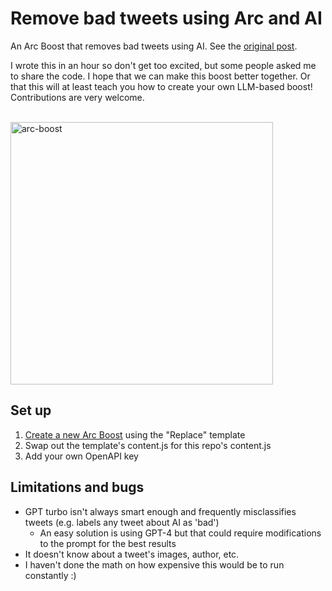 # Remove bad tweets using Arc and AI
An Arc Boost that removes bad tweets using AI. See the [original post](https://twitter.com/vincentmvdm/status/1658678049691385857).

I wrote this in an hour so don't get too excited, but some people asked me to share the code. I hope that we can make this boost better together. Or that this will at least teach you how to create your own LLM-based boost! Contributions are very welcome.

<br />
<img width="420" alt="arc-boost" src="https://github.com/vincentmvdm/for-me-page/assets/15680527/ab9355b9-f828-44d8-b4d4-49e4de584998">
<br />

## Set up
1. [Create a new Arc Boost](https://resources.arc.net/en/articles/6808613-boosts-customize-any-website) using the "Replace" template
2. Swap out the template's content.js for this repo's content.js
3. Add your own OpenAPI key

## Limitations and bugs
* GPT turbo isn't always smart enough and frequently misclassifies tweets (e.g. labels any tweet about AI as 'bad')
    * An easy solution is using GPT-4 but that could require modifications to the prompt for the best results
* It doesn't know about a tweet's images, author, etc.
* I haven't done the math on how expensive this would be to run constantly :)
